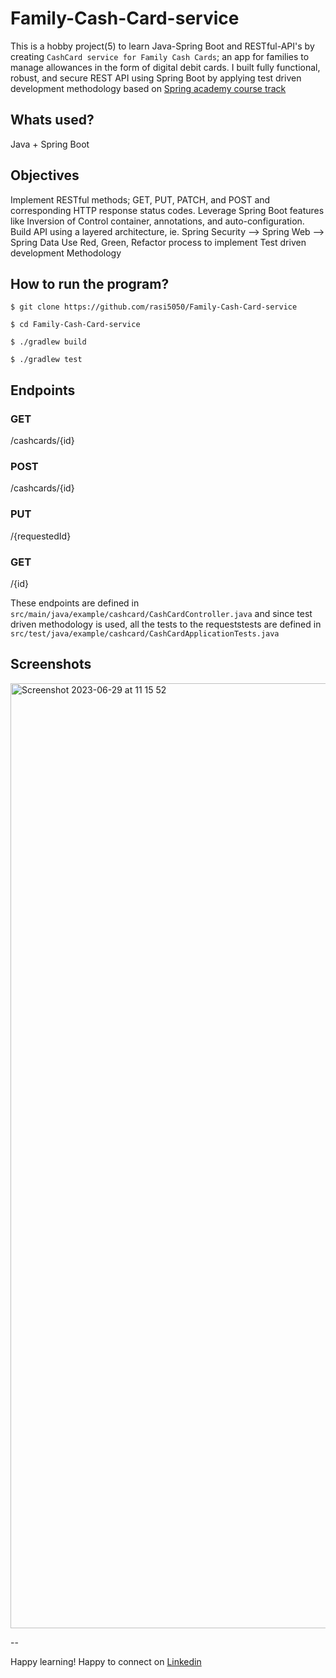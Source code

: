 # Family-Cash-Card-service
This is a hobby project(5) to learn Java-Spring Boot and RESTful-API's by creating `CashCard service for Family Cash Cards`; an app for families to manage allowances in the form of digital debit cards. 
I built fully functional, robust, and secure REST API using Spring Boot by applying test driven development methodology
based on [Spring academy course track](https://spring.academy/courses/building-a-rest-api-with-spring-boot)


## Whats used?
Java + Spring Boot

## Objectives
Implement RESTful methods;  GET, PUT, PATCH, and POST and corresponding HTTP response status codes.
Leverage Spring Boot features like Inversion of Control container, annotations, and auto-configuration.
Build API using a layered architecture, ie. Spring Security -->  Spring Web --> Spring Data
Use Red, Green, Refactor process to implement Test driven development Methodology

## How to run the program?

`$ git clone https://github.com/rasi5050/Family-Cash-Card-service`

`$ cd Family-Cash-Card-service`

`$ ./gradlew build`

`$ ./gradlew test`

## Endpoints
### GET
/cashcards/{id}

### POST
/cashcards/{id}

### PUT
/{requestedId}

### GET
/{id}

These endpoints are defined in `src/main/java/example/cashcard/CashCardController.java`
and since test driven methodology is used, all the tests to the requeststests are defined in `src/test/java/example/cashcard/CashCardApplicationTests.java`

## Screenshots
<img width="1512" alt="Screenshot 2023-06-29 at 11 15 52" src="https://github.com/rasi5050/Family-Cash-Card-service/assets/12760472/7cb5baff-7134-4662-8b9e-9ec8d319178a">


--

Happy learning!
Happy to connect on [Linkedin](https://www.linkedin.com/in/rasi5050/)


